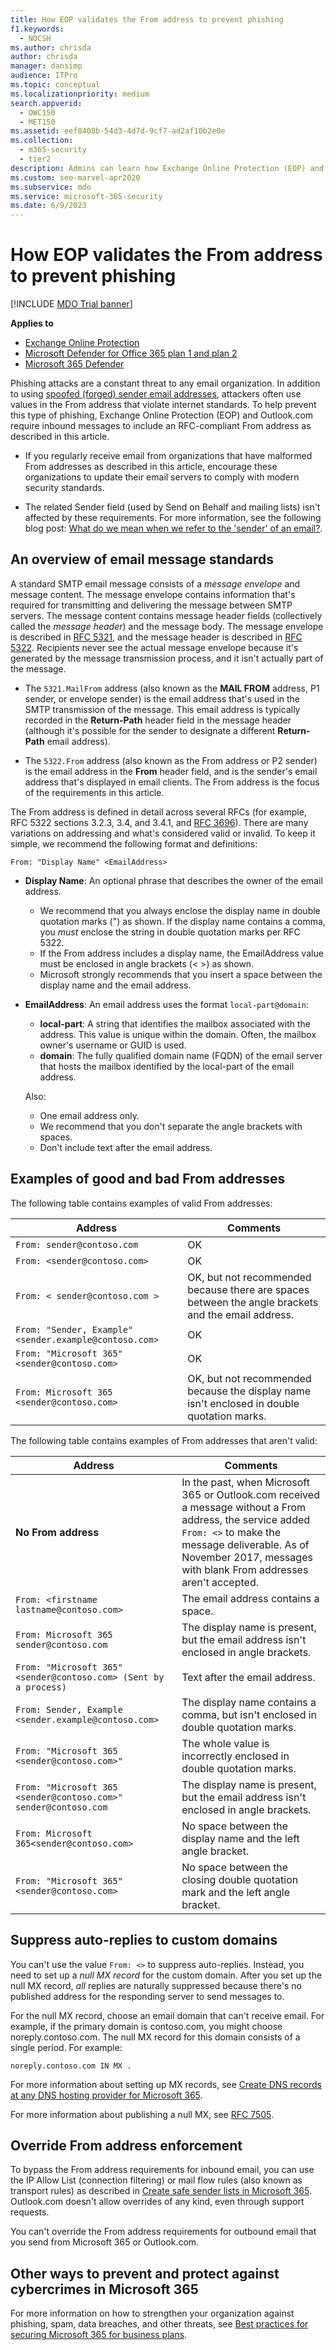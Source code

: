 ```yaml
---
title: How EOP validates the From address to prevent phishing
f1.keywords: 
  - NOCSH
ms.author: chrisda
author: chrisda
manager: dansimp
audience: ITPro
ms.topic: conceptual
ms.localizationpriority: medium
search.appverid: 
  - OWC150
  - MET150
ms.assetid: eef8408b-54d3-4d7d-9cf7-ad2af10b2e0e
ms.collection: 
  - m365-security
  - tier2
description: Admins can learn how Exchange Online Protection (EOP) and Outlook.com enforce email address syntax to help prevent phishing.
ms.custom: seo-marvel-apr2020
ms.subservice: mdo
ms.service: microsoft-365-security
ms.date: 6/9/2023
---
```


# How EOP validates the From address to prevent phishing

[!INCLUDE [MDO Trial banner](../includes/mdo-trial-banner.md)]

**Applies to**
- [Exchange Online Protection](eop-about.md)
- [Microsoft Defender for Office 365 plan 1 and plan 2](defender-for-office-365.md)
- [Microsoft 365 Defender](../defender/microsoft-365-defender.md)

Phishing attacks are a constant threat to any email organization. In addition to using [spoofed (forged) sender email addresses](anti-phishing-protection-spoofing-about.md), attackers often use values in the From address that violate internet standards. To help prevent this type of phishing, Exchange Online Protection (EOP) and Outlook.com require inbound messages to include an RFC-compliant From address as described in this article.

- If you regularly receive email from organizations that have malformed From addresses as described in this article, encourage these organizations to update their email servers to comply with modern security standards.

- The related Sender field (used by Send on Behalf and mailing lists) isn't affected by these requirements. For more information, see the following blog post: [What do we mean when we refer to the 'sender' of an email?](/archive/blogs/tzink/what-do-we-mean-when-we-refer-to-the-sender-of-an-email).

## An overview of email message standards

A standard SMTP email message consists of a *message envelope* and message content. The message envelope contains information that's required for transmitting and delivering the message between SMTP servers. The message content contains message header fields (collectively called the *message header*) and the message body. The message envelope is described in [RFC 5321](https://tools.ietf.org/html/rfc5321), and the message header is described in [RFC 5322](https://tools.ietf.org/html/rfc5322). Recipients never see the actual message envelope because it's generated by the message transmission process, and it isn't actually part of the message.

- The `5321.MailFrom` address (also known as the **MAIL FROM** address, P1 sender, or envelope sender) is the email address that's used in the SMTP transmission of the message. This email address is typically recorded in the **Return-Path** header field in the message header (although it's possible for the sender to designate a different **Return-Path** email address).

- The `5322.From` address (also known as the From address or P2 sender) is the email address in the **From** header field, and is the sender's email address that's displayed in email clients. The From address is the focus of the requirements in this article.

The From address is defined in detail across several RFCs (for example, RFC 5322 sections 3.2.3, 3.4, and 3.4.1, and [RFC 3696](https://tools.ietf.org/html/rfc3696)). There are many variations on addressing and what's considered valid or invalid. To keep it simple, we recommend the following format and definitions:

`From: "Display Name" <EmailAddress>`

- **Display Name**: An optional phrase that describes the owner of the email address.

  - We recommend that you always enclose the display name in double quotation marks (") as shown. If the display name contains a comma, you *must* enclose the string in double quotation marks per RFC 5322.
  - If the From address includes a display name, the EmailAddress value must be enclosed in angle brackets (< >) as shown.
  - Microsoft strongly recommends that you insert a space between the display name and the email address.

- **EmailAddress**: An email address uses the format `local-part@domain`:

  - **local-part**: A string that identifies the mailbox associated with the address. This value is unique within the domain. Often, the mailbox owner's username or GUID is used.
  - **domain**: The fully qualified domain name (FQDN) of the email server that hosts the mailbox identified by the local-part of the email address.

  Also:

  - One email address only.
  - We recommend that you don't separate the angle brackets with spaces.
  - Don't include text after the email address.

## Examples of good and bad From addresses

The following table contains examples of valid From addresses:

|Address|Comments|
|---|---|
|`From: sender@contoso.com`|OK|
|`From: <sender@contoso.com>`|OK|
|`From: < sender@contoso.com >`|OK, but not recommended because there are spaces between the angle brackets and the email address.|
|`From: "Sender, Example" <sender.example@contoso.com>`|OK|
|`From: "Microsoft 365" <sender@contoso.com>`|OK|
|`From: Microsoft 365 <sender@contoso.com>`|OK, but not recommended because the display name isn't enclosed in double quotation marks.|

The following table contains examples of From addresses that aren't valid:

|Address|Comments|
|---|---|
|**No From address**|In the past, when Microsoft 365 or Outlook.com received a message without a From address, the service added `From: <>` to make the message deliverable. As of November 2017, messages with blank From addresses aren't accepted.|
|`From: <firstname lastname@contoso.com>`|The email address contains a space.|
|`From: Microsoft 365 sender@contoso.com`|The display name is present, but the email address isn't enclosed in angle brackets.|
|`From: "Microsoft 365" <sender@contoso.com> (Sent by a process)`|Text after the email address.|
|`From: Sender, Example <sender.example@contoso.com>`|The display name contains a comma, but isn't enclosed in double quotation marks.|
|`From: "Microsoft 365 <sender@contoso.com>"`|The whole value is incorrectly enclosed in double quotation marks.|
|`From: "Microsoft 365 <sender@contoso.com>" sender@contoso.com`|The display name is present, but the email address isn't enclosed in angle brackets.|
|`From: Microsoft 365<sender@contoso.com>`|No space between the display name and the left angle bracket.|
|`From: "Microsoft 365"<sender@contoso.com>`|No space between the closing double quotation mark and the left angle bracket.|

## Suppress auto-replies to custom domains

You can't use the value `From: <>` to suppress auto-replies. Instead, you need to set up a *null MX record* for the custom domain. After you set up the null MX record, *all* replies are naturally suppressed because there's no published address for the responding server to send messages to.

For the null MX record, choose an email domain that can't receive email. For example, if the primary domain is contoso.com, you might choose noreply.contoso.com. The null MX record for this domain consists of a single period. For example:

```text
noreply.contoso.com IN MX .
```

For more information about setting up MX records, see [Create DNS records at any DNS hosting provider for Microsoft 365](../../admin/get-help-with-domains/create-dns-records-at-any-dns-hosting-provider.md).

For more information about publishing a null MX, see [RFC 7505](https://tools.ietf.org/html/rfc7505).

## Override From address enforcement

To bypass the From address requirements for inbound email, you can use the IP Allow List (connection filtering) or mail flow rules (also known as transport rules) as described in [Create safe sender lists in Microsoft 365](create-safe-sender-lists-in-office-365.md). Outlook.com doesn't allow overrides of any kind, even through support requests.

You can't override the From address requirements for outbound email that you send from Microsoft 365 or Outlook.com.

## Other ways to prevent and protect against cybercrimes in Microsoft 365

For more information on how to strengthen your organization against phishing, spam, data breaches, and other threats, see [Best practices for securing Microsoft 365 for business plans](../../business-premium/secure-your-business-data.md).
